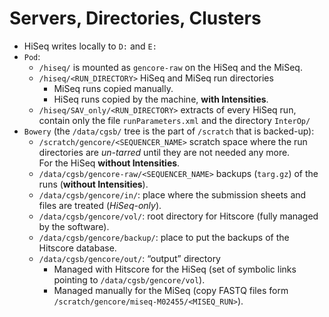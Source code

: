 
Servers, Directories, Clusters
==============================

- HiSeq writes locally to `D:` and `E:`
- `Pod`:
    - `/hiseq/` is mounted as `gencore-raw` on the HiSeq and the MiSeq.
    - `/hiseq/<RUN_DIRECTORY>` HiSeq and MiSeq run directories
        - MiSeq runs copied manually.
        - HiSeq runs copied by the machine, **with Intensities**.
    - `/hiseq/SAV_only/<RUN_DIRECTORY>` extracts of every HiSeq run, contain
    only the file `runParameters.xml` and the directory `InterOp/`
- `Bowery` (the `/data/cgsb/` tree is the part of `/scratch` that is backed-up):
    - `/scratch/gencore/<SEQUENCER_NAME>` scratch space where the run
    directories are *un-tarred* until they are not needed any more.<br/>
    For the HiSeq **without Intensities**.
    - `/data/cgsb/gencore-raw/<SEQUENCER_NAME>` backups (`targ.gz`) of the runs
    (**without Intensities**).
    - `/data/cgsb/gencore/in/`: place where the submission sheets and files are treated (*HiSeq-only*).
    - `/data/cgsb/gencore/vol/`: root directory for Hitscore (fully managed by the software).
    - `/data/cgsb/gencore/backup/`: place to put the backups of the Hitscore database.
    - `/data/cgsb/gencore/out/`: “output” directory
        - Managed with Hitscore for the HiSeq (set of symbolic links pointing
        to `/data/cgsb/gencore/vol`).
        - Managed manually for the MiSeq (copy FASTQ files form `/scratch/gencore/miseq-M02455/<MISEQ_RUN>`).

